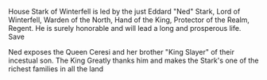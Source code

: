 House Stark of Winterfell is led by the just Eddard "Ned" Stark, Lord of
Winterfell, Warden of the North, Hand of the King, Protector of the Realm,
Regent.  He is surely honorable and will lead a long and prosperous life.
Save

Ned exposes the Queen Ceresi and her brother "King Slayer" of their incestual
son. The King Greatly thanks him and makes the Stark's one of the richest
families in all the land
